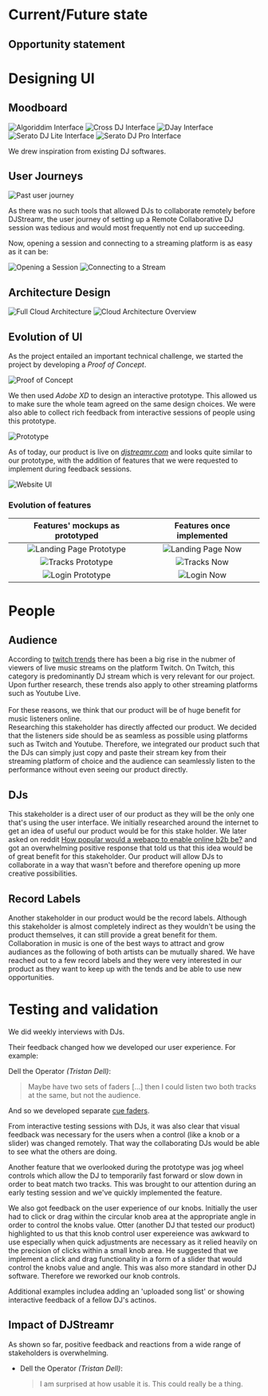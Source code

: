 # Current/Future state

## Opportunity statement

# Designing UI

## Moodboard

![Algoriddim Interface](hcd_documents/moodboard/algoriddim_interface.png)
![Cross DJ Interface](hcd_documents/moodboard/crossdj_interface.png)
![DJay Interface](hcd_documents/moodboard/djay_interface.png)
![Serato DJ Lite Interface](hcd_documents/moodboard/seratodjlite_interface.png)
![Serato DJ Pro Interface](hcd_documents/moodboard/seratodjpro_interface.png)

We drew inspiration from existing DJ softwares.

## User Journeys

![Past user journey](hcd_documents/user_journeys/user_journey_without_djstreamr.png)

As there was no such tools that allowed DJs to collaborate remotely before DJStreamr, the user journey of setting up a Remote Collaborative DJ session was tedious and would most frequently not end up succeeding.

Now, opening a session and connecting to a streaming platform is as easy as it can be:

![Opening a Session](hcd_documents/user_journeys/user_journey_session.png)
![Connecting to a Stream](hcd_documents/user_journeys/user_journey_stream.png)

## Architecture Design

![Full Cloud Architecture](hcd_documents/architecture_diagrams/full_cloud_architecture.jpg)
![Cloud Architecture Overview](hcd_documents/architecture_diagrams/cloud_architecture_overview.jpg)

## Evolution of UI

As the project entailed an important technical challenge, we started the project by developing a _Proof of Concept_.

![Proof of Concept](hcd_documents/ui_evolution/proof_of_concept.png)

We then used _Adobe XD_ to design an interactive prototype. This allowed us to make sure the whole team agreed on the same design choices. We were also able to collect rich feedback from interactive sessions of people using this prototype.

![Prototype](hcd_documents/ui_evolution/prototype.png)

As of today, our product is live on _[djstreamr.com](https://djstreamr.com)_ and looks quite similar to our prototype, with the addition of features that we were requested to implement during feedback sessions.

![Website UI](hcd_documents/ui_evolution/website_ui.png)

### Evolution of features <a ref="evolution"></a>

|                      Features' mockups as prototyped                       |                      Features once implemented                       |
| :------------------------------------------------------------------------: | :------------------------------------------------------------------: |
| ![Landing Page Prototype](hcd_documents/ui_evolution/old_landing_page.png) | ![Landing Page Now](hcd_documents/ui_evolution/new_landing_page.png) |
|       ![Tracks Prototype](hcd_documents/ui_evolution/old_tracks.png)       |       ![Tracks Now](hcd_documents/ui_evolution/new_tracks.png)       |
|     ![Login Prototype](hcd_documents/ui_evolution/login_prototype.png)     |          ![Login Now](hcd_documents/ui_evolution/login.png)          |

# People

## Audience

According to
[twitch trends](https://twitchtracker.com/games/26936)
there has been a big rise in the nubmer of viewers of live music streams on
the platform Twitch. On Twitch, this category is predominantly DJ stream
which is very relevant for our project. Upon further research, these trends
also apply to other streaming platforms such as Youtube Live.
<br /> <br />
For these reasons, we think that our product will be of huge benefit for
music listeners online.
<br />
Researching this stakeholder has directly affected our product. We decided
that the listeners side should be as seamless as possible using platforms
such as Twitch and Youtube. Therefore, we integrated our product such that
the DJs can simply just copy and paste their stream key from their streaming
platform of choice and the audience can seamlessly listen to the performance without even seeing our product directly.

## DJs

This stakeholder is a direct user of our product as they will be the only one
that's using the user interface. We initially researched around the internet
to get an idea of useful our product would be for this stake holder. We later
asked on reddit [How popular would a webapp to enable online b2b
be?](https://www.reddit.com/r/DJs/comments/gmlpf1/how_popular_would_a_webapp_to_enable_online_b2b_be/)
and got an overwhelming positive response that told us that this idea would
be of great benefit for this stakeholder. Our product will allow DJs to
collaborate in a way that wasn't before and therefore opening up more
creative possibilities.

## Record Labels

Another stakeholder in our product would be the record labels. Although this
stakeholder is almost completely indirect as they wouldn't be using the
product themselves, it can still provide a great benefit for them.
Collaboration in music is one of the best ways to attract and grow audiances
as the following of both artists can be mutually shared. We have reached out
to a few record labels and they were very interested in our product as they
want to keep up with the tends and be able to use new opportunities.

# Testing and validation

We did weekly interviews with DJs.

Their feedback changed how we developed our user experience. For example:

Dell the Operator _(Tristan Dell)_:

> Maybe have two sets of faders [...] then I could listen two both tracks at the same, but not the audience.

And so we developed separate [cue faders](#evolutution).

From interactive testing sessions with DJs, it was also clear that visual
feedback was necessary for the users when a control (like a knob or a slider)
was changed remotely. That way the collaborating DJs would be able to see
what the others are doing.

Another feature that we overlooked during the prototype was jog wheel
controls which allow the DJ to temporarily fast forward or slow down in order
to beat match two tracks. This was brought to our attention during an early
testing session and we've quickly implemented the feature.

We also got feedback on the user experience of our knobs. Initially the user
had to click or drag within the circular knob area at the appropriate angle
in order to control the knobs value. Otter (another DJ that tested our
product) highlighted to us that this knob control user expereience was
awkward to use especially when quick adjustments are necessary as it relied
heavily on the precision of clicks within a small knob area. He suggested
that we implement a click and drag functionality in a form of a slider that
would control the knobs value and angle. This was also more standard in other
DJ software. Therefore we reworked our knob controls.

Additional examples includea adding an 'uploaded song list' or showing interactive feedback of a fellow DJ's actinos.

## Impact of DJStreamr

As shown so far, positive feedback and reactions from a wide range of stakeholders is overwhelming.

- Dell the Operator _(Tristan Dell)_:

  > I am surprised at how usable it is. This could really be a thing.
